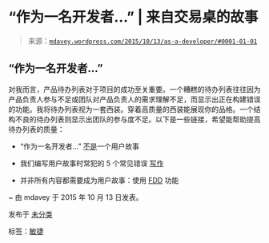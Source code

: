 <!--yml

分类：未分类

日期：2024-05-18 05:39:25

-->

# “作为一名开发者…” | 来自交易桌的故事

> 来源：[`mdavey.wordpress.com/2015/10/13/as-a-developer/#0001-01-01`](https://mdavey.wordpress.com/2015/10/13/as-a-developer/#0001-01-01)

## “作为一名开发者…”

对我而言，产品待办列表对于项目的成功至关重要。一个糟糕的待办列表往往因为产品负责人参与不足或团队对产品负责人的需求理解不足，而显示出正在构建错误的功能。我将待办列表视为一套西装。穿着高质量的西装能展现你的品格。一个结构不良的待办列表则显示出团队的参与度不足。以下是一些链接，希望能帮助提高待办列表的质量：

+   “作为一名开发者…” [不是](https://www.industriallogic.com/blog/as-a-developer-is-not-a-user-story/)一个用户故事

+   我们编写用户故事时常犯的 5 个常见错误 [写作](https://www.scrumalliance.org/community/articles/2011/august/5-common-mistakes-we-make-writing-user-stories)

+   并非所有内容都需要成为用户故事：使用 [FDD](https://www.mountaingoatsoftware.com/blog/not-everything-needs-to-be-a-user-story-using-fdd-features) 功能

~ 由 mdavey 于 2015 年 10 月 13 日发表。

发布于 [未分类](https://mdavey.wordpress.com/category/uncategorized/)

标签：[敏捷](https://mdavey.wordpress.com/tag/agile-2/)
